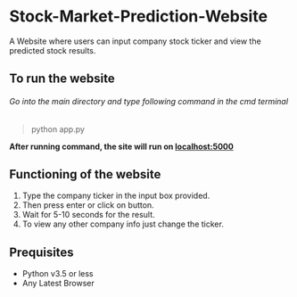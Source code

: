 # Stock-Market-Prediction-Website
A Website where users can input company stock ticker and view the predicted stock results.

## To run the website
###### Go into the main directory and type following command in the cmd terminal
> python app.py

**After running command, the site will run on [localhost:5000](http://127.0.0.1:5000/)**

## Functioning of the website
1. Type the company ticker in the input box provided.
2. Then press enter or click on button.
3. Wait for 5-10 seconds for the result.
4. To view any other company info just change the ticker.

## Prequisites
- Python v3.5 or less
- Any Latest Browser
